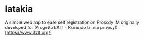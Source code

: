 # latakia

A simple web app to ease self registration on Prosody IM originally developed for (Progetto EXIT - Riprendo la mia privacy!)[https://www.3x1t.org/]
